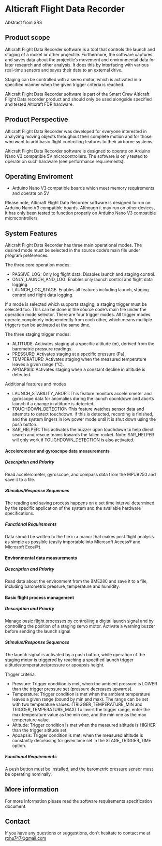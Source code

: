 # Alticraft Flight Data Recorder
Abstract from SRS

## Product scope

Alticraft Flight Data Recorder software is a tool that controls the launch and staging of a rocket or other projectile. Furthermore, the software captures and saves data about the projectile’s movement and environmental data for later research and other analysis. It does this by interfacing with various real-time sensors and saves their data to an external drive.

Staging can be controlled with a servo motor, which is activated in a specified manner when the given trigger criteria is reached.

Alticraft Flight Data Recorder software is part of the Smart Crew Alticraft Flight Data recorder product and should only be used alongside specified and tested Alticraft FDR hardware.

## Product Perspective

Alticraft Flight Data Recorder was developed for everyone interested in analyzing moving objects throughout their complete motion and for those who want to add basic flight controlling features to their airborne systems.

Alticraft Flight Data Recorder software is designed to operate on Arduino Nano V3 compatible 5V microcontrollers. The software is only tested to operate on such hardware (see performance requirements).

## Operating Enviroment

* Arduino Nano V3 compatible boards which meet memory requirements and operate on 5V

Please note, Alticraft Flight Data Recorder software is designed to run on Arduino Nano V3 compatible boards. Although it may run on other devices, it has only been tested to function properly on Arduino Nano V3 compatible microcontrollers

## System Features

Alticraft Flight Data Recorder has three main operational modes. The desired mode must be selected in the source code’s main file under program preferences.

The three core operation modes:
* PASSIVE_LOG: Only log flight data. Disables launch and staging control.
* ONLY_LAUNCH_AND_LOG: Enables only launch control and flight data logging.
* LAUNCH_LOG_STAGE: Enables all features including launch, staging control and flight data logging.

If a mode is selected which supports staging, a staging trigger must be selected too. This can be done in the source code’s main file under the operation mode selector. There are four trigger modes. All trigger modes operate completely independently from each other, which means multiple triggers can be activated at the same time.

The three staging trigger modes:
* ALTITUDE: Activates staging at a specific altitude (m), derived from the barometric pressure readings.
* PRESSURE: Activates staging at a specific pressure (Pa).
* TEMPERATURE: Activates staging when the measured temperature leaves a given range (°C).
* APOAPSIS: Activates staging when a constant decline in altitude is detected.

Additional features and modes
* LAUNCH_STABILITY_ABORT:This feature monitors accelerometer and gyroscope data for anomalies during the launch countdown and aborts launch if a change in attitude is detected.
* TOUCHDOWN_DETECTION:This feature watches sensor data and attempts to detect touchdown. If this is detected, recording is finished, and the system lingers in low power mode until it is shut down using the push button.
* SAR_HELPER: This activates the buzzer upon touchdown to help direct search and rescue teams towards the fallen rocket. Note: SAR_HELPER will only work if TOUCHDOWN_DETECTION is also activated.

#### Accelerometer and gyroscope data measurements

##### Description and Priority

Read accelerometer, gyroscope, and compass data from the MPU9250 and save it to a file.

##### Stimulus/Response Sequences

The reading and saving process happens on a set time interval determined by the specific application of the system and the available hardware specifications.

##### Functional Requirements

Data should be written to the file in a manor that makes post flight analysis as simple as possible (easily importable into Microsoft Access® and Microsoft Excel®).

#### Environmental data measurements

##### Description and Priority

Read data about the environment from the BME280 and save it to a file, including barometric pressure, temperature and humidity.

#### Basic flight process management

##### Description and Priority

Manage basic flight processes by controlling a digital launch signal and by controlling the position of a staging servo motor. Activate a warning buzzer before sending the launch signal.

##### Stimulus/Response Sequences

The launch signal is activated by a push button, while operation of the staging motor is triggered by reaching a specified launch trigger altitude/temperature/pressure or apoapsis height.

Trigger criteria:
* Pressure:	Trigger condition is met, when the ambient pressure is LOWER than the trigger pressure set (pressure decreases upwards).
* Temperature: 	Trigger condition is met when the ambient temperature leaves a given range (bound by min and max). The range can be set with two temperature values. (TRIGGER_TEMPERATURE_MIN and TRIGGER_TEMPERATURE_MAX) To invert the trigger range, enter the max temperature value as the min one, and the min one as the max temperature value.
* Altitude:	Trigger condition is met when the measured altitude is HIGHER than the trigger altitude set.
* Apoapsis: Trigger condition is met, when the measured altitude is constantly decreasing for given time set in the STAGE_TRIGGER_TIME option.

##### Functional Requirements

A push button must be installed, and the barometric pressure sensor must be operating nominally.

## More information

For more information please read the software requirements specification document.

## Contact

If you have any questions or suggestions, don't hesitate to contact me at rohu747@gmail.com
